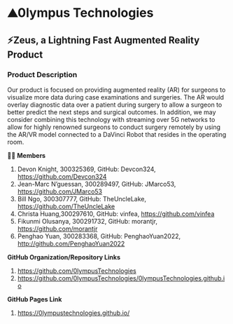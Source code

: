 # ⛰️0lympus Technologies
## ⚡Zeus, a Lightning Fast Augmented Reality Product
### Product Description
<p>
Our product is focused on providing augmented reality (AR) for surgeons to visualize more data during case examinations and surgeries. The AR would overlay diagnostic data over a patient during surgery to allow a surgeon to better predict the next steps and surgical outcomes. In addition, we may consider combining this technology with streaming over 5G networks to allow for highly renowned surgeons to conduct surgery remotely by using the AR/VR model connected to a DaVinci Robot that resides in the operating room.
</p>

👩‍💻 **Members**

1. Devon Knight, 300325369, GitHub: Devcon324, https://github.com/Devcon324
2. Jean-Marc N’guessan, 300289497, GitHub: JMarco53, https://github.com/JMarco53
3. Bill Ngo, 300307777, GitHub: TheUncleLake, https://github.com/TheUncleLake
4. Christa Huang,300297610, GitHub: vinfea, https://github.com/vinfea
5. Fikunmi Olusanya, 300291732, GitHub: morantjr, https://github.com/morantjr
6. Penghao Yuan, 300283368, GitHub: PenghaoYuan2022, http://github.com/PenghaoYuan2022

**GitHub Organization/Repository Links**
1. https://github.com/0lympusTechnologies
2. https://github.com/0lympusTechnologies/0lympusTechnologies.github.io

**GitHub Pages Link**
1. https://0lympustechnologies.github.io/
